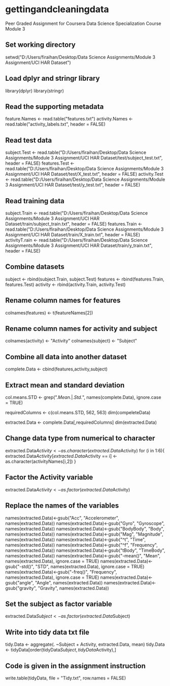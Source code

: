 # gettingandcleaningdata
Peer Graded Assignment for Coursera Data Science Specialization Course Module 3

  ## Set working directory
  setwd("D:/Users/firaihan/Desktop/Data Science Assignments/Module 3 Assignment/UCI HAR Dataset")
  
  ## Load dplyr and stringr library
  library(dplyr)
  library(stringr)
  
  ## Read the supporting metadata
  feature.Names <- read.table("features.txt")
  activity.Names <- read.table("activity_labels.txt", header = FALSE)
  
  ## Read test data
  subject.Test <- read.table("D:/Users/firaihan/Desktop/Data Science Assignments/Module 3 Assignment/UCI HAR Dataset/test/subject_test.txt", header = FALSE)
  features.Test <- read.table("D:/Users/firaihan/Desktop/Data Science Assignments/Module 3 Assignment/UCI HAR Dataset/test/X_test.txt", header = FALSE)
  activity.Test <- read.table("D:/Users/firaihan/Desktop/Data Science Assignments/Module 3 Assignment/UCI HAR Dataset/test/y_test.txt", header = FALSE)
  
  ## Read training data
  subject.Train <- read.table("D:/Users/firaihan/Desktop/Data Science Assignments/Module 3 Assignment/UCI HAR Dataset/train/subject_train.txt", header = FALSE)
  features.Train <- read.table("D:/Users/firaihan/Desktop/Data Science Assignments/Module 3 Assignment/UCI HAR Dataset/train/X_train.txt", header = FALSE)
  activityT.rain <- read.table("D:/Users/firaihan/Desktop/Data Science Assignments/Module 3 Assignment/UCI HAR Dataset/train/y_train.txt", header = FALSE)
  
  ## Combine datasets
  subject <- rbind(subject.Train, subject.Test)
  features <- rbind(features.Train, features.Test)
  activity <- rbind(activity.Train, activity.Test)
  
  ## Rename column names for features
  colnames(features) <- t(featureNames[2])
  
  ## Rename column names for activity and subject
  colnames(activity) <- "Activity"
  colnames(subject) <- "Subject"
  
  ## Combine all data into another dataset
  complete.Data <- cbind(features,activity,subject)
  
  ## Extract mean and standard deviation
  col.means.STD <- grep(".*Mean.*|.*Std.*", names(complete.Data), ignore.case = TRUE)
  
  requiredColumns <- c(col.means.STD, 562, 563)
  dim(compeleteData)
  
  extracted.Data <- complete.Data[,requiredColumns]
  dim(extracted.Data)
  
  ## Change data type from numerical to character
  extracted.Data$Activity <- as.character(extracted.Data$Activity)
  for (i in 1:6){
    extracted.Data$Activity[extracted.Data$Activity == i] <- as.character(activityNames[i,2])
  }
  
  ## Factor the Activity variable
  extracted.Data$Activity <- as.factor(extracted.Data$Activity)
  
  ## Replace the names of the variables
  names(extracted.Data)<-gsub("Acc", "Accelerometer", names(extracted.Data))
  names(extracted.Data)<-gsub("Gyro", "Gyroscope", names(extracted.Data))
  names(extracted.Data)<-gsub("BodyBody", "Body", names(extracted.Data))
  names(extracted.Data)<-gsub("Mag", "Magnitude", names(extracted.Data))
  names(extracted.Data)<-gsub("^t", "Time", names(extracted.Data))
  names(extracted.Data)<-gsub("^f", "Frequency", names(extracted.Data))
  names(extracted.Data)<-gsub("tBody", "TimeBody", names(extracted.Data))
  names(extracted.Data)<-gsub("-mean()", "Mean", names(extracted.Data), ignore.case = TRUE)
  names(extracted.Data)<-gsub("-std()", "STD", names(extracted.Data), ignore.case = TRUE)
  names(extracted.Data)<-gsub("-freq()", "Frequency", names(extracted.Data), ignore.case = TRUE)
  names(extracted.Data)<-gsub("angle", "Angle", names(extracted.Data))
  names(extracted.Data)<-gsub("gravity", "Gravity", names(extracted.Data))
  
  ## Set the subject as factor variable
  extracted.Data$Subject <- as.factor(extracted.Data$Subject)
  
  ## Write into tidy data txt file
  tidy.Data <- aggregate(. ~Subject + Activity, extracted.Data, mean)
  tidy.Data <- tidyData[order(tidyData$Subject,tidyData$Activity),]
  
  ## Code is given in the assignment instruction
  write.table(tidyData, file = "Tidy.txt", row.names = FALSE)
